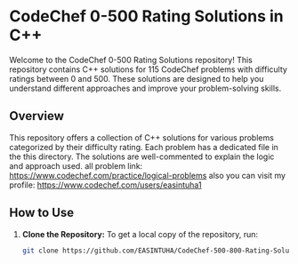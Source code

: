 # CodeChef 0-500 Rating Solutions in C++

Welcome to the CodeChef 0-500 Rating Solutions repository! This repository contains C++ solutions for 115 CodeChef problems with difficulty ratings between 0 and 500. These solutions are designed to help you understand different approaches and improve your problem-solving skills.

## Overview

This repository offers a collection of C++ solutions for various problems categorized by their difficulty rating. Each problem has a dedicated file in the this directory. The solutions are well-commented to explain the logic and approach used.
all problem link:
https://www.codechef.com/practice/logical-problems
also you can visit my profile:
https://www.codechef.com/users/easintuha1

## How to Use

1. **Clone the Repository:**
   To get a local copy of the repository, run:
   ```bash
   git clone https://github.com/EASINTUHA/CodeChef-500-800-Rating-Solutions-in-cpp-c-.git